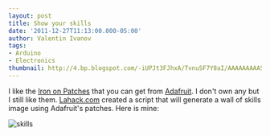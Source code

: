 ```yaml
---
layout: post
title: Show your skills
date: '2011-12-27T11:13:00.000-05:00'
author: Valentin Ivanov
tags:
- Arduino
- Electronics
thumbnail: http://4.bp.blogspot.com/-iUPJt3FJhxA/TvnuSF7Y8aI/AAAAAAAAASs/Lmw5-_rW21k/s72-c/makebadge.png
---
```

I like the [Iron on Patches](https://www.adafruit.com/category/70) that you can get from [Adafruit](https://www.adafruit.com/). I don't own any but I still like them. [Lahack.com](https://lahack.com/badges/) created a script that will generate a wall of skills image using Adafruit's patches. Here is mine:

![skills](https://4.bp.blogspot.com/-iUPJt3FJhxA/TvnuSF7Y8aI/AAAAAAAAASs/Lmw5-_rW21k/s1600/makebadge.png)